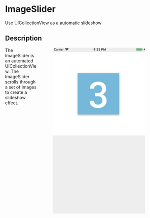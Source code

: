 # ImageSlider
Use UICollectionView as a automatic slideshow

## Description
<img src="https://github.com/RAl-Mansur/ImageSlider/blob/master/imageSlider.gif" width="300" align="right" hspace="50">

The ImageSlider is an automated UICollectionView. The ImageSlider scrolls through a set of images to create a slideshow effect.
